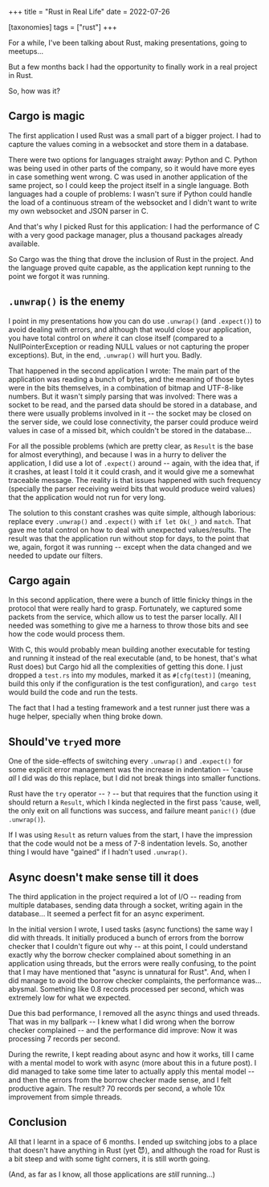 +++
title = "Rust in Real Life"
date = 2022-07-26

[taxonomies]
tags = ["rust"]
+++

For a while, I've been talking about Rust, making presentations, going to
meetups...

But a few months back I had the opportunity to finally work in a real
project in Rust.

So, how was it?

<!-- more -->

## Cargo is magic

The first application I used Rust was a small part of a bigger project. I had
to capture the values coming in a websocket and store them in a database.

There were two options for languages straight away: Python and C. Python was
being used in other parts of the company, so it would have more eyes in case
something went wrong. C was used in another application of the same project, so
I could keep the project itself in a single language. Both languages had a
couple of problems: I wasn't sure if Python could handle the load of a
continuous stream of the websocket and I didn't want to write my own websocket
and JSON parser in C.

And that's why I picked Rust for this application: I had the performance of C
with a very good package manager, plus a thousand packages already available.

So Cargo was the thing that drove the inclusion of Rust in the project. And the
language proved quite capable, as the application kept running to the point we
forgot it was running.

## `.unwrap()` is the enemy

I point in my presentations how you can do use `.unwrap()` (and `.expect()`) to
avoid dealing with errors, and although that would close your application, you
have total control on *where* it can close itself (compared to a
NullPointerException or reading NULL values or not capturing the proper
exceptions). But, in the end, `.unwrap()` will hurt you. Badly.

That happened in the second application I wrote: The main part of the
application was reading a bunch of bytes, and the meaning of those bytes were
in the bits themselves, in a combination of bitmap and UTF-8-like numbers. But
it wasn't simply parsing that was involved: There was a socket to be read, and
the parsed data should be stored in a database, and there were usually problems
involved in it -- the socket may be closed on the server side, we could lose
connectivity, the parser could produce weird values in case of a missed bit,
which couldn't be stored in the database...

For all the possible problems (which are pretty clear, as `Result` is the base
for almost everything), and because I was in a hurry to deliver the
application, I did use a lot of `.expect()` around -- again, with the idea
that, if it crashes, at least I told it it could crash, and it would give me a
somewhat traceable message. The reality is that issues happened with such
frequency (specially the parser receiving weird bits that would produce weird
values) that the application would not run for very long.

The solution to this constant crashes was quite simple, although laborious:
replace every `.unwrap()` and `.expect()` with `if let Ok(_)` and `match`. That
gave me total control on how to deal with unexpected values/results. The result
was that the application run without stop for days, to the point that we,
again, forgot it was running -- except when the data changed and we needed to
update our filters.

## Cargo again

In this second application, there were a bunch of little finicky things in the
protocol that were really hard to grasp. Fortunately, we captured some packets
from the service, which allow us to test the parser locally. All I needed was
something to give me a harness to throw those bits and see how the code would
process them.

With C, this would probably mean building another executable for testing and
running it instead of the real executable (and, to be honest, that's what Rust
does) but Cargo hid all the complexities of getting this done. I just dropped a
`test.rs` into my modules, marked it as `#[cfg(test)]` (meaning, build this
only if the configuration is the test configuration), and `cargo test` would
build the code and run the tests.

The fact that I had a testing framework and a test runner just there was a huge
helper, specially when thing broke down.

## Should've `try`ed more

One of the side-effects of switching every `.unwrap()` and `.expect()` for some
explicit error management was the increase in indentation -- 'cause *all* I did
was do this replace, but I did not break things into smaller functions.

Rust have the `try` operator -- `?` -- but that requires that the function
using it should return a `Result`, which I kinda neglected in the first pass
'cause, well, the only exit on all functions was success, and failure meant
`panic!()` (due `.unwrap()`).

If I was using `Result` as return values from the start, I have the impression
that the code would not be a mess of 7-8 indentation levels. So, another thing
I would have "gained" if I hadn't used `.unwrap()`.

## Async doesn't make sense till it does

The third application in the project required a lot of I/O -- reading from
multiple databases, sending data through a socket, writing again in the
database... It seemed a perfect fit for an async experiment.

In the initial version I wrote, I used tasks (async functions) the same way I
did with threads. It initially produced a bunch of errors from the borrow
checker that I couldn't figure out why -- at this point, I could understand
exactly why the borrow checker complained about something in an application
using threads, but the errors were really confusing, to the point that I may
have mentioned that "async is unnatural for Rust". And, when I did manage to
avoid the borrow checker complaints, the performance was... abysmal. Something
like 0.8 records processed per second, which was extremely low for what we
expected.

Due this bad performance, I removed all the async things and used threads. That
was in my ballpark -- I knew what I did wrong when the borrow checker
complained -- and the performance did improve: Now it was processing 7 records
per second.

During the rewrite, I kept reading about async and how it works, till I came
with a mental model to work with async (more about this in a future post). I
did managed to take some time later to actually apply this mental model -- and
then the errors from the borrow checker made sense, and I felt productive
again. The result? 70 records per second, a whole 10x improvement from simple
threads.

## Conclusion

All that I learnt in a space of 6 months. I ended up switching jobs to a place
that doesn't have anything in Rust (yet 😈), and although the road for Rust is
a bit steep and with some tight corners, it is still worth going.

(And, as far as I know, all those applications are *still* running...)
